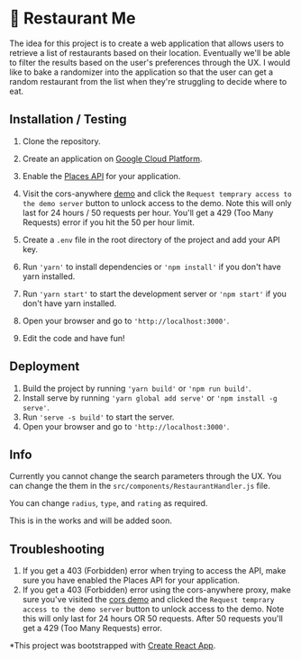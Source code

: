 # 🍔 Restaurant Me

The idea for this project is to create a web application that allows users to retrieve a list of restaurants based on their location. Eventually we'll be able to filter the results based on the user's preferences through the UX. I would like to bake a randomizer into the application so that the user can get a random restaurant from the list when they're struggling to decide where to eat.

## Installation / Testing

1. Clone the repository.
2. Create an application on [Google Cloud Platform](https://console.cloud.google.com/).
3. Enable the [Places API](https://developers.google.com/places/web-service/intro) for your application.
4. Visit the cors-anywhere [demo](https://cors-anywhere.herokuapp.com/corsdemo) and click the `Request temprary access to the demo server` button to unlock access to the demo. Note this will only last for 24 hours / 50 requests per hour. You'll get a 429 (Too Many Requests) error if you hit the 50 per hour limit.
5. Create a `.env` file in the root directory of the project and add your API key.

6. Run `'yarn'` to install dependencies or `'npm install'` if you don't have yarn installed.
7. Run `'yarn start'` to start the development server or `'npm start'` if you don't have yarn installed.
8. Open your browser and go to `'http://localhost:3000'`.
9. Edit the code and have fun!

## Deployment

1. Build the project by running `'yarn build'` or `'npm run build'`.
2. Install serve by running `'yarn global add serve'` or `'npm install -g serve'`.
3. Run `'serve -s build'` to start the server.
4. Open your browser and go to `'http://localhost:3000'`.

## Info

Currently you cannot change the search parameters through the UX. You can change the them in the `src/components/RestaurantHandler.js` file.

You can change `radius`, `type`, and `rating` as required.

This is in the works and will be added soon.

## Troubleshooting

1. If you get a 403 (Forbidden) error when trying to access the API, make sure you have enabled the Places API for your application.
2. If you get a 403 (Forbidden) error using the cors-anywhere proxy, make sure you've visited the [cors demo](https://cors-anywhere.herokuapp.com/corsdemo) and clicked the `Request temprary access to the demo server` button to unlock access to the demo. Note this will only last for 24 hours OR 50 requests. After 50 requests you'll get a 429 (Too Many Requests) error.

\*This project was bootstrapped with [Create React App](https://github.com/facebook/create-react-app).
